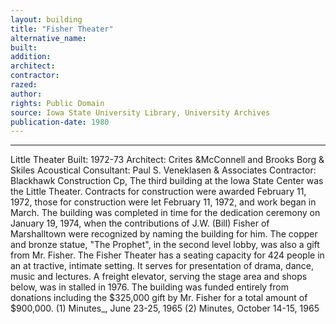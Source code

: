 ```yaml
---
layout: building
title: "Fisher Theater"
alternative_name: 
built: 
addition:
architect: 
contractor: 
razed: 
author:
rights: Public Domain
source: Iowa State University Library, University Archives
publication-date: 1980 
---
```

---

Little Theater Built: 1972-73 Architect: Crites &McConnell and Brooks Borg & Skiles Acoustical Consultant: Paul S. Veneklasen & Associates Contractor: Blackhawk Construction Cp, 
The third building at the Iowa State Center was the Little Theater. Contracts for construction were awarded February 11, 1972, those for construction were let February 11, 1972, and work began in March. 
The building was completed in time for the dedication ceremony on January 19, 1974, when the contributions of J.W. (Bill) Fisher of Marshalltown were recognized by naming the building for him. 
The copper and bronze statue, "The Prophet", in the second level lobby, was also a gift from Mr. Fisher. 
The Fisher Theater has a seating capacity for 424 people in an at tractive, intimate setting. It serves for presentation of drama, dance, music and lectures. 
A freight elevator, serving the stage area and shops below, was in stalled in 1976. 
The building was funded entirely from donations including the $325,000 gift by Mr. Fisher for a total amount of $900,000. 
(1) Minutes_, June 23-25, 1965 
(2) Minutes, October 14-15, 1965